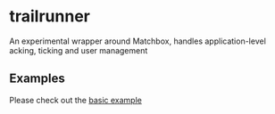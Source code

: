 # trailrunner
An experimental wrapper around Matchbox, handles application-level acking, ticking and user management

## Examples
Please check out the [basic example](https://github.com/BrianWiz/trailrunner/blob/main/trailrunner/examples/basic.rs)
